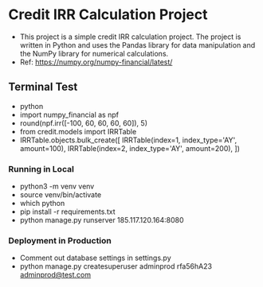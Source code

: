 # Credit IRR Calculation Project
* This project is a simple credit IRR calculation project. The project is written in Python and uses the Pandas library for data manipulation and the NumPy library for numerical calculations.
* Ref: https://numpy.org/numpy-financial/latest/

## Terminal Test
* python
* import numpy_financial as npf
* round(npf.irr([-100, 60, 60, 60, 60]), 5)
* from credit.models import IRRTable
* IRRTable.objects.bulk_create([
    IRRTable(index=1, index_type='AY', amount=100),
    IRRTable(index=2, index_type='AY', amount=200),
])

### Running in Local
* python3 -m venv venv
* source venv/bin/activate
* which python
* pip install -r requirements.txt
* python manage.py runserver 185.117.120.164:8080

### Deployment in Production
* Comment out database settings in settings.py
* python manage.py createsuperuser adminprod rfa56hA23 adminprod@test.com
